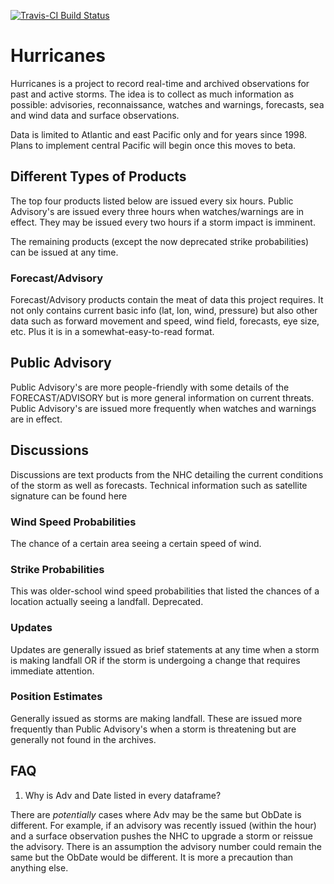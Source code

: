 [![Travis-CI Build Status](https://travis-ci.org/timtrice/Hurricanes.svg?branch=develop)](https://travis-ci.org/timtrice/Hurricanes)

# Hurricanes

Hurricanes is a project to record real-time and archived observations for past and active storms. The idea is to collect as much information as possible: advisories, reconnaissance, watches and warnings, forecasts, sea and wind data and surface observations. 

Data is limited to Atlantic and east Pacific only and for years since 1998. Plans to implement central Pacific will begin once this moves to beta.

## Different Types of Products

The top four products listed below are issued every six hours. Public Advisory's are issued every three hours when watches/warnings are in effect. They may be issued every two hours if a storm impact is imminent. 

The remaining products (except the now deprecated strike probabilities) can be issued at any time. 

### Forecast/Advisory
Forecast/Advisory products contain the meat of data this project requires. It not only contains current basic info (lat, lon, wind, pressure) but also other data such as forward movement and speed, wind field, forecasts, eye size, etc. Plus it is in a somewhat-easy-to-read format. 

## Public Advisory
Public Advisory's are more people-friendly with some details of the FORECAST/ADVISORY but is more general information on current threats. Public Advisory's are issued more frequently when watches and warnings are in effect.

## Discussions
Discussions are text products from the NHC detailing the current conditions of the storm as well as forecasts. Technical information such as satellite signature can be found here

### Wind Speed Probabilities
The chance of a certain area seeing a certain speed of wind. 

### Strike Probabilities
This was older-school wind speed probabilities that listed the chances of a location actually seeing a landfall. Deprecated.

### Updates
Updates are generally issued as brief statements at any time when a storm is making landfall OR if the storm is undergoing a change that requires immediate attention.

### Position Estimates
Generally issued as storms are making landfall. These are issued more frequently than Public Advisory's when a storm is threatening but are generally not found in the archives.

## FAQ

1. Why is Adv and Date listed in every dataframe?

There are *potentially* cases where Adv may be the same but ObDate is different. For example, if an advisory was recently issued (within the hour) and a surface observation pushes the NHC to upgrade a storm or reissue the advisory. There is an assumption the advisory number could remain the same but the ObDate would be different. It is more a precaution than anything else.
